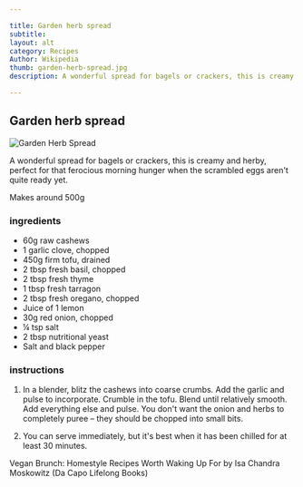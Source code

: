 ```yaml
---

title: Garden herb spread 
subtitle: 
layout: alt
category: Recipes
Author: Wikipedia
thumb: garden-herb-spread.jpg
description: A wonderful spread for bagels or crackers, this is creamy and herby, perfect for that ferocious morning hunger when the scrambled eggs aren't quite ready yet.

---
```


## Garden herb spread 

![Garden Herb Spread]({{site.baseurl}}/img/recipes/gardenherbspread.jpg)

A wonderful spread for bagels or crackers, this is creamy and herby, perfect for that ferocious morning hunger when the scrambled eggs aren't quite ready yet.

Makes around 500g

### ingredients

- 60g raw cashews
- 1 garlic clove, chopped
- 450g firm tofu, drained
- 2 tbsp fresh basil, chopped
- 2 tbsp fresh thyme
- 1 tbsp fresh tarragon
- 2 tbsp fresh oregano, chopped
- Juice of 1 lemon
- 30g red onion, chopped
- ¼ tsp salt
- 2 tbsp nutritional yeast
- Salt and black pepper

### instructions

1. In a blender, blitz the cashews into coarse crumbs. Add the garlic and pulse to incorporate. Crumble in the tofu. Blend until relatively smooth. Add everything else and pulse. You don't want the onion and herbs to completely puree – they should be chopped into small bits.

2. You can serve immediately, but it's best when it has been chilled for at least 30 minutes.

Vegan Brunch: Homestyle Recipes Worth Waking Up For by Isa Chandra Moskowitz (Da Capo Lifelong Books)